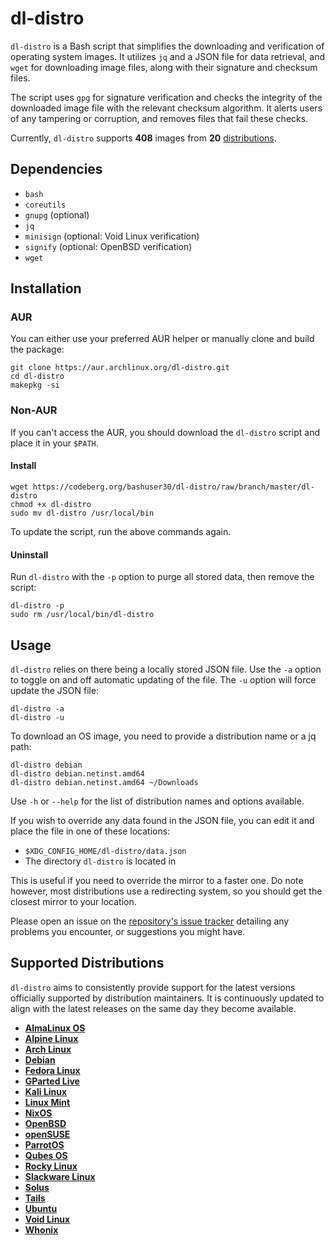 # dl-distro

`dl-distro` is a Bash script that simplifies the downloading and verification
of operating system images. It utilizes `jq` and a JSON file for data
retrieval, and `wget` for downloading image files, along with their signature
and checksum files.

The script uses `gpg` for signature verification and checks the integrity of
the downloaded image file with the relevant checksum algorithm. It alerts users
of any tampering or corruption, and removes files that fail these checks.

Currently, `dl-distro` supports **408** images from **20** [distributions](
#supported-distributions).

## Dependencies

- `bash`
- `coreutils`
- `gnupg` (optional)
- `jq`
- `minisign` (optional: Void Linux verification)
- `signify` (optional: OpenBSD verification)
- `wget`

## Installation

### AUR

You can either use your preferred AUR helper or manually clone and build the
package:

```
git clone https://aur.archlinux.org/dl-distro.git
cd dl-distro
makepkg -si
```

### Non-AUR

If you can't access the AUR, you should download the `dl-distro` script and
place it in your `$PATH`.

#### Install

```
wget https://codeberg.org/bashuser30/dl-distro/raw/branch/master/dl-distro
chmod +x dl-distro
sudo mv dl-distro /usr/local/bin
```

To update the script, run the above commands again.

#### Uninstall

Run `dl-distro` with the `-p` option to purge all stored data, then remove the
script:

```
dl-distro -p
sudo rm /usr/local/bin/dl-distro
```

## Usage

`dl-distro` relies on there being a locally stored JSON file. Use the `-a`
option to toggle on and off automatic updating of the file. The `-u` option
will force update the JSON file:

```
dl-distro -a
dl-distro -u
```

To download an OS image, you need to provide a distribution name or a jq path:

```
dl-distro debian
dl-distro debian.netinst.amd64
dl-distro debian.netinst.amd64 ~/Downloads
```

Use `-h` or `--help` for the list of distribution names and options available.

If you wish to override any data found in the JSON file, you can edit it and
place the file in one of these locations:

- `$XDG_CONFIG_HOME/dl-distro/data.json`
- The directory `dl-distro` is located in

This is useful if you need to override the mirror to a faster one. Do note
however, most distributions use a redirecting system, so you should get the
closest mirror to your location.

Please open an issue on the [repository's issue tracker](
https://codeberg.org/bashuser30/dl-distro/issues) detailing any problems you
encounter, or suggestions you might have.

## Supported Distributions

`dl-distro` aims to consistently provide support for the latest versions
officially supported by distribution maintainers. It is continuously updated to
align with the latest releases on the same day they become available.

- [**AlmaLinux OS**](https://almalinux.org)
- [**Alpine Linux**](https://alpinelinux.org)
- [**Arch Linux**](https://archlinux.org)
- [**Debian**](https://debian.org)
- [**Fedora Linux**](https://fedoraproject.org)
- [**GParted Live**](https://gparted.org)
- [**Kali Linux**](https://kali.org)
- [**Linux Mint**](https://linuxmint.com)
- [**NixOS**](https://nixos.org)
- [**OpenBSD**](https://openbsd.org)
- [**openSUSE**](https://opensuse.org)
- [**ParrotOS**](https://parrotsec.org)
- [**Qubes OS**](https://qubes-os.org)
- [**Rocky Linux**](https://rockylinux.org)
- [**Slackware Linux**](http://slackware.com)
- [**Solus**](https://getsol.us)
- [**Tails**](https://tails.net)
- [**Ubuntu**](https://ubuntu.com)
- [**Void Linux**](https://voidlinux.org)
- [**Whonix**](https://whonix.org)
